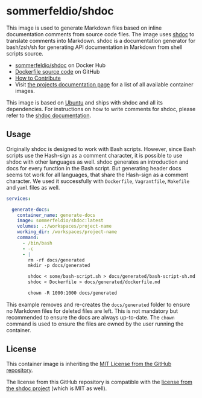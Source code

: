 # sommerfeldio/shdoc

This image is used to generate Markdown files based on inline documentation comments from source code files. The image uses [shdoc](https://github.com/reconquest/shdoc) to translate comments into Markdown. shdoc is a documentation generator for bash/zsh/sh for generating API documentation in Markdown from shell scripts source.

- [sommerfeldio/shdoc](https://hub.docker.com/r/sommerfeldio/shdoc) on Docker Hub
- [Dockerfile source code](https://github.com/sommerfeld-io/container-images/tree/main/components/shdoc) on GitHub
- [How to Contribute](https://sommerfeld-io.github.io/container-images/about/contribute)
- Visit [the projects documentation page](https://sommerfeld-io.github.io/container-images) for a list of all available container images.

This image is based on [Ubuntu](https://hub.docker.com/_/ubuntu) and ships with shdoc and all its dependencies. For instructions on how to write comments for shdoc, please refer to the [shdoc documentation](https://github.com/reconquest/shdoc).

## Usage

Originally shdoc is designed to work with Bash scripts. However, since Bash scripts use the Hash-sign as a comment character, it is possible to use shdoc with other languages as well. shdoc generates an introduction and docs for every function in the Bash script. But generating header docs seems tot work for all languages, that share the Hash-sign as a comment character. We used it successfully with `Dockerfile`, `Vagrantfile`, `Makefile` and `yaml` files as well.

```yaml
services:

  generate-docs:
    container_name: generate-docs
    image: sommerfeldio/shdoc:latest
    volumes: .:/workspaces/project-name
    working_dir: /workspaces/project-name
    command:
      - /bin/bash
      - -c
      - |
        rm -rf docs/generated
        mkdir -p docs/generated

        shdoc < some/bash-script.sh > docs/generated/bash-script-sh.md
        shdoc < Dockerfile > docs/generated/dockerfile.md

        chown -R 1000:1000 docs/generated
```

This example removes and re-creates the `docs/generated` folder to ensure no Markdown files for deleted files are left. This is not mandatory but recommended to ensure the docs are always up-to-date. The `chown` command is used to ensure the files are owned by the user running the container.

## License

This container image is inheriting the [MIT License from the GitHub repository](https://sommerfeld-io.github.io/container-images/about/license).

The license from this GitHub repository is compatible with the [license from the shdoc project](https://github.com/reconquest/shdoc/blob/master/LICENSE) (which is MIT as well).

<!-- !    DO NOT EDIT DIRECTLY !!!!!                                          -->
<!-- !    File is auto-generated by pipeline                                   ->
<!-- !    Contents are based on README files in components/<THE_IMAGE> dir    -->
